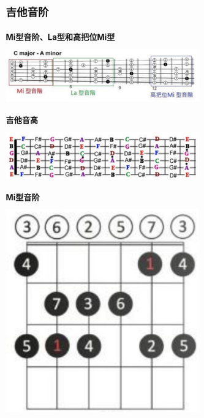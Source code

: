 
# 吉他音阶

## Mi型音阶、La型和高把位Mi型
![](../images/basic/guitar_scale_1.jpeg)

## 吉他音高
![](../images/basic/guitar_scale_2.jpeg)

## Mi型音阶
![](../images/basic/guitar_mi_pattern.png)
